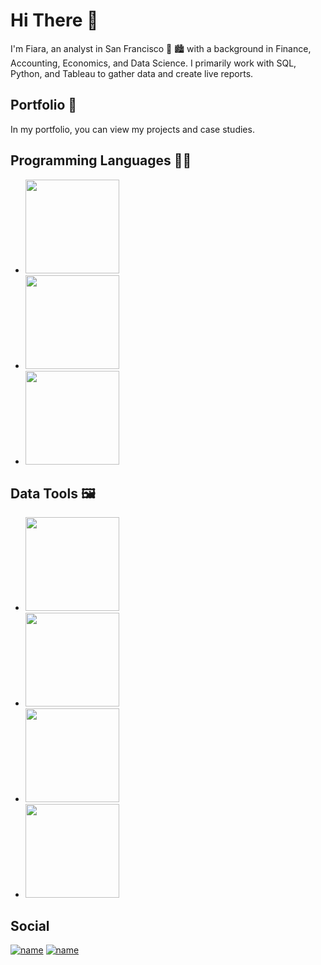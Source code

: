 # **Hi There** 👋
I'm Fiara, an analyst in San Francisco 🌁 🏙️ with a background in Finance, Accounting, Economics, and Data Science. I primarily work with SQL, Python, and Tableau to gather data and create live reports.

## Portfolio 📖
In my portfolio, you can view my projects and case studies.

## Programming Languages 👩‍💻
- <img src="https://user-images.githubusercontent.com/56044467/217185098-1a2a6e4f-e458-409a-a619-f7a4fa0b7685.png" width="150">
- <img src="https://user-images.githubusercontent.com/56044467/217184563-61659cc1-53ed-4390-ab71-384f13c138c7.png" width="150">
- <img src="https://user-images.githubusercontent.com/56044467/217185379-6a61c299-e487-42ce-8c7f-c789809b452d.png" width="150">

## Data Tools 🖼️
- <img src="https://user-images.githubusercontent.com/56044467/217185666-17258b17-c111-4ebb-9ee8-be56ffed1544.jpg" width="150">
- <img src="https://user-images.githubusercontent.com/56044467/217185695-ced3be3e-7138-4baf-999e-961107978b4b.png" width="150">
- <img src="https://user-images.githubusercontent.com/56044467/217185708-ce188ae3-cb12-4937-848b-beabe1cb9d08.png" width="150">
- <img src="https://user-images.githubusercontent.com/56044467/217185731-e9a9d97f-42b2-4a39-97bf-cc8f90e4fb74.png" width="150">
## Social
[![name](https://user-images.githubusercontent.com/56044467/217187607-02d0ae5a-d549-437e-b829-f90c5fc6fb22.svg)](https://www.linkedin.com/in/fiara-causo/)
[![name](https://user-images.githubusercontent.com/56044467/217186900-0988a053-9c68-4a64-b7bc-d71dc636030e.svg)](fificauso@gmail.com)
<!--

